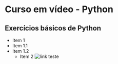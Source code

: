 # Curso em vídeo - Python
## Exercícios básicos de Python 
* Item 1
* Item 1.1
* Item 1.2
  * Item 2
 ![link teste](https://www.google.com/url?sa=i&url=https%3A%2F%2Fwww.bambui.ifmg.edu.br%2Fportal_padrao_joomla%2Fjoomla%2Findex.php%2Fimagens%2F1-galeria-de-imagens-01%2Fdetail%2F3-imagem-3-titulo-com-ate-45-caracteres%3Ftmpl%3Dcomponent&psig=AOvVaw1jYOTC_sGLCQhQCadyTy-M&ust=1619629861749000&source=images&cd=vfe&ved=0CAIQjRxqFwoTCLiB5Yb2nvACFQAAAAAdAAAAABAD)
